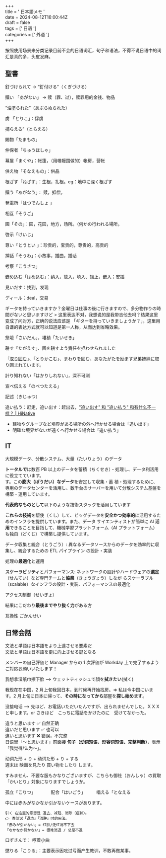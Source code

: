 +++  
title = ' 日本語メモ '  
date = 2024-08-12T16:00:44Z  
draft = false  
tags = [' 日语 ']  
categories = [' 外语 ']  
+++

按照使用场景来分类记录目前不会的日语词汇，句子和语法，不得不说日语中的词汇是真的多，头皮发麻。

<!--more-->

## 聖書

釘づけられて -> “釘付ける”（くぎづける）

贖い 「あがない」 -> 赎（罪、过），赎罪用的金钱、物品

“油塗られた”（あぶらぬられた）

虜 「とりこ」：俘虏

捕らえる”（とらえる）

賜物「たまもの」

仲保者「ちゅうほしゃ」

幕屋「まくや」：帐篷，（用帷幔围做的）帐房，营帐

供え物「そなえもの」：供品

根ざす「ねざす」：生根，扎根。eg：地中に深く根ざす

贖う「あがなう」： 赎，抵偿。

発電所「はつでんしょ 」

相互「そうご」

園「その」：园，花园，地方，场所。（何かの行われる場所。

啓示「けいじ」

尊い「とうとい 」：珍贵的，宝贵的，尊贵的，高贵的

挿話「そうわ」：小故事，插曲，插话

考察「こうさつ」

嵌め込む「はめ込む」：纳入，放入，填入、镶上，嵌入；安插

見いだす：找到，发现

ディール：deal，交易

ギータを持っていきますか？金曜日は仕事の後に行きますので、多分物作りの時間がないと思いますけど > 这里表达不对，我想说的是我带吉他去吗？结果这里变成了问对方，正确的说法应该是 「ギターを持っていきましょうか？」，这里用自谦的表达方式就可以知道是第一人称，从而达到省略效果。

祭壇「さいだん」，堆積「たいせき」

耕す「たがえす」、園を耕すよう責任を担わせられました

「[取り囲む](https://www.weblio.jp/content/%E5%8F%96%E3%82%8A%E5%9B%B2%E3%82%80 "取り囲むの意味")」、「とりかこむ」、まわりを囲む、あなたがたを励ます兄弟姉妹に取り囲まれています。

計り知れない「はかりしれない」，深不可测

宣べ伝える「のべつたえる」

記述（きじゅつ）

追い払う：赶走，追い出す：赶出去，["追い出す" 和 "追い払う" 和有什么不一样？ | HiNative](https://zh.hinative.com/questions/25415875)
- 建物やグループなど境界がある場所の外へ行かせる場合は「追い出す」  
- 明確な境界がないが遠くへ行かせる場合は「追い払う」

## IT

大規模データ、分散システム、大量（たいりょう）のデータ

**トータルで**は数百 PB 以上のデータを蓄積（ちくせき）・処理し、データ利活用に役立てています。  
す。この**膨大（ぼうだい）なデータ**を安定して収集・蓄 積・処理するために、専用のデータセンターを活用し、数千台のサーバーを用いて分散システム基盤を構築・運用しています。

**代表的なものとして**以下のような技術スタックを活用しています

**これらの技術**を駆使（くし）して、ビッグデータを**安全かつ効率的に**活用するためのインフラを提供しています。また、データ サイエンティストが簡単に AI **活用**できることを目指して、機械学習プラットフォーム（AI プラットフォーム）も独自（どくじ）で構築し提供しています。

データ収集と統合（とうごう）: 異なるデータソースからのデータを効率的に収集し、統合するための ETL パイプライン の設計・実装

処理の**最適化**と運用

**スケーラビリティ**とパフォーマンス: ネットワークの設計やハードウェアの**選定**（せんてい）など専門チームと**協業**（きょうぎょう）しなが らスケーラブル（scalable）なインフラの設計・実装、パフォーマンスの最適化

アクセス制御（せいぎょ）

結果にこだわり**最後までやり抜く力**がある方

互換性 ごかんせい
## 日常会話

文法と単語は日本語をより上達させる要素だ  
文法と単語は日本語を更に向上させる鍵となる

メンバーの自己評価と Manager からの 1 次評価が Workday 上で完了するようご対応お願いいたします！

我想拿湿纸巾擦下脸 --> ウェットティッシュで顔を**拭きたい**(拭く)

我现在在中国，2 月上旬我回日本，到时候再开始找房。=> 私は今中国にいます。2 月上旬に日本に帰って、**その時になってから**部屋を**探し始めます**。

没接电话 --> 先ほど、お電話いただいたんですが、出られませんでした。ＸＸＸと申します。or さきほど　こっちに電話をかけたのに　受けてなかった。

違うと思います ✅ 自然正确  
違いだと思います ✅ 也可以  
違いと思います ❌ 错误，不完整  
日语里「〜と思います」前面接 **句子（动词短语、形容词短语、完整判断）**，表示「我觉得/认为〜」。

动词た形 + り + 动词た形 + り + する  
週末は 映画を見たり 買い物をしたり します。

すみません、不要な服もかなりございますが、こちらも御社（おんしゃ）の買取「かいとり」対象になりますでしょうか。

孤立「こりつ」　　　　配合「はいごう」　　　唱える「となえる

中には赤みがなかなか引かないケースがあります。
```shell
引く 在这里的意思是 退去、减轻、消除（症状）。
👉 类似说「退烧」「消肿」时的用法。
「赤みが引かない」= 红肿/泛红消不下去
「なかなか引かない」= 很难消退 / 总是不退
```

口ずさんで： 哼着小曲

懲りる「こりる」：主要表示因吃过亏而产生教训，不敢再做某事。